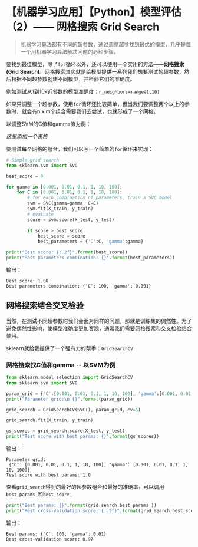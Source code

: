 # 【机器学习应用】【Python】模型评估（2）—— 网格搜索 Grid Search

> 机器学习算法都有不同的超参数，通过调整超参找到最优的模型，几乎是每一个用机器学习算法解决问题的必经步骤。

要找到最佳模型，除了`for`循环以外，还可以使用一个实用的方法——**网格搜索(Grid Search)**。网格搜索其实就是给模型提供一系列我们想要测试的超参数，然后根据不同超参数创建不同模型，并检验它们的准确度。

例如测试从1到10k近邻数的模型准确度：`n_neighbors=range(1,10)`

如果只调整一个超参数，使用`for`循环还比较简单，但当我们要调整两个以上的参数时，就会有n x m个组合需要我们去尝试，也就形成了一个网格。

以调整SVM的C值和gamma值为例：

*这里添加一个表格*

要测试每个网格的组合，我们可以写一个简单的`for`循环来实现：
```python
# Simple grid search
from sklearn.svm import SVC

best_score = 0

for gamma in [0.001, 0.01, 0.1, 1, 10, 100]:
    for C in [0.001, 0.01, 0.1, 1, 10, 100]:
        # for each combination of parameters, train a SVC model
        svm = SVC(gamma=gamma, C=C)
        svm.fit(X_train, y_train)
        # evaluate
        score = svm.score(X_test, y_test)
      
        if score > best_score:
            best_score = score
            best_parameters = {'C':C, 'gamma':gamma}

print("Best score: {:.2f}".format(best_score))
print("Best parameters combination: {}".format(best_parameters))
```
输出：
```
Best score: 1.00
Best parameters combination: {'C': 100, 'gamma': 0.001}
```

## 网格搜索结合交叉检验
当然，在测试不同超参数时我们会面对同样的问题，那就是训练集的偶然性。为了避免偶然性影响，使模型准确度更加客观，通常我们需要网格搜索和交叉检验结合使用。

sklearn就给我提供了一个强有力的帮手：`GridSearchCV`

### 网格搜索找C值和gamma -- 以SVM为例
```python
from sklearn.model_selection import GridSearchCV
from sklearn.svm import SVC

param_grid = {'C':[0.001, 0.01, 0.1, 1, 10, 100], 'gamma':[0.001, 0.01, 0.1, 1, 10, 100]}
print("Parameter grid:\n {}".format(param_grid))

grid_search = GridSearchCV(SVC(), param_grid, cv=5)

grid_search.fit(X_train, y_train)

gs_scores = grid_search.score(X_test, y_test)
print("Test score with best params: {}".format(gs_scores))
```
输出：
```
Parameter grid:
 {'C': [0.001, 0.01, 0.1, 1, 10, 100], 'gamma': [0.001, 0.01, 0.1, 1, 10, 100]}
Test score with best params: 1.0
```
查看`grid_search`得到的最好的超参数组合和最好的准确率，可以调用`best_params_`和`best_score_`
```python
print("Best params: {}".format(grid_search.best_params_))
print("Best cross-validation score: {:.2f}".format(grid_search.best_score_))
```
输出：
```
Best params: {'C': 100, 'gamma': 0.01}
Best cross-validation score: 0.97
```